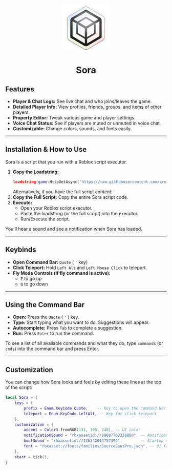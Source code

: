 <p align="center">
    <img src="assets/logo.svg" 
            alt="Picture" 
            width="150" 
            height="150" 
            style="display: block; margin: 0 auto" />
</p>

<p align="center">
    <h1 style="text-align:center;">Sora</h1>
</p>

## Features
*   **Player & Chat Logs:** See live chat and who joins/leaves the game.
*   **Detailed Player Info:** View profiles, friends, groups, and items of other players.
*   **Property Editor:** Tweak various game and player settings.
*   **Voice Chat Status:** See if players are muted or unmuted in voice chat.
*   **Customizable:** Change colors, sounds, and fonts easily.

---

## Installation & How to Use

Sora is a script that you run with a Roblox script executor.

1.  **Copy the Loadstring:**
    ```lua
    loadstring(game:HttpGetAsync("https://raw.githubusercontent.com/crowsyndrome/sora/refs/heads/main/main.luau"))()
    ```
    Alternatively, if you have the full script content:
2.  **Copy the Full Script:** Copy the entire Sora script code.
3.  **Execute:**
    *   Open your Roblox script executor.
    *   Paste the loadstring (or the full script) into the executor.
    *   Run/Execute the script.

You'll hear a sound and see a notification when Sora has loaded.

---

## Keybinds

*   **Open Command Bar:** `Quote` ( ` ' ` key)
*   **Click Teleport:** Hold `Left Alt` and `Left Mouse Click` to teleport.
*   **Fly Mode Controls (if fly command is active):**
    *   `E` to go up
    *   `Q` to go down

---

## Using the Command Bar

*   **Open:** Press the `Quote` ( ` ' ` ) key.
*   **Type:** Start typing what you want to do. Suggestions will appear.
*   **Autocomplete:** Press `Tab` to complete a suggestion.
*   **Run:** Press `Enter` to run the command.

To see a list of all available commands and what they do, type `commands` (or `cmds`) into the command bar and press Enter.

---

## Customization

You can change how Sora looks and feels by editing these lines at the top of the script:

```lua
local Sora = {
	keys = {
		prefix = Enum.KeyCode.Quote,    -- Key to open the command bar
		teleport = Enum.KeyCode.LeftAlt, -- Key for click teleport
	},
	customization = {
		accent = Color3.fromRGB(131, 195, 248), -- UI color
		notificationSound = "rbxassetid://89087762338808", -- Notification sound
		bootSound = "rbxassetid://136242004757394",        -- Startup sound
		font = "rbxasset://fonts/families/SourceSansPro.json", -- UI font
	},
	start = tick(),
}